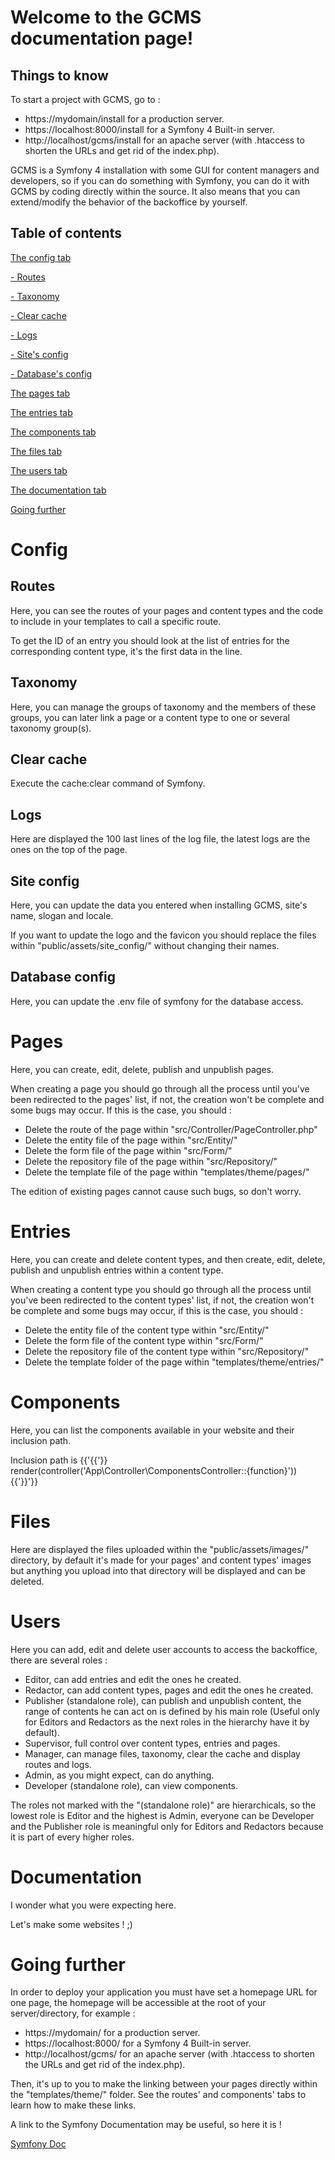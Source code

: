 # Welcome to the GCMS documentation page!

## Things to know

To start a project with GCMS, go to :

*   https://mydomain/install for a production server.
*   https://localhost:8000/install for a Symfony 4 Built-in server.
*   http://localhost/gcms/install for an apache server (with .htaccess to shorten the URLs and get rid of the index.php).

GCMS is a Symfony 4 installation with some GUI for content managers and developers, so if you can do something with Symfony, you can do it with GCMS by coding directly within the source. It also means that you can extend/modify the behavior of the backoffice by yourself.

## Table of contents

[The config tab](#config_tab)

[- Routes](#routes_tab)

[- Taxonomy](#taxonomy_tab)

[- Clear cache](#cache_tab)

[- Logs](#logs_tab)

[- Site's config](#siteconf_tab)

[- Database's config](#dbconf_tab)

[The pages tab](#pages_tab)

[The entries tab](#entries_tab)

[The components tab](#components_tab)

[The files tab](#files_tab)

[The users tab](#users_tab)

[The documentation tab](#doc_tab)

[Going further](#more)

# Config

## Routes

Here, you can see the routes of your pages and content types and the code to include in your templates to call a specific route.

To get the ID of an entry you should look at the list of entries for the corresponding content type, it's the first data in the line.

## Taxonomy

Here, you can manage the groups of taxonomy and the members of these groups, you can later link a page or a content type to one or several taxonomy group(s).

## Clear cache

Execute the cache:clear command of Symfony.

## Logs

Here are displayed the 100 last lines of the log file, the latest logs are the ones on the top of the page.

## Site config

Here, you can update the data you entered when installing GCMS, site's name, slogan and locale.

If you want to update the logo and the favicon you should replace the files within "public/assets/site_config/" without changing their names.

## Database config

Here, you can update the .env file of symfony for the database access.

# Pages

Here, you can create, edit, delete, publish and unpublish pages.

When creating a page you should go through all the process until you've been redirected to the pages' list, if not, the creation won't be complete and some bugs may occur. If this is the case, you should :

*   Delete the route of the page within "src/Controller/PageController.php"
*   Delete the entity file of the page within "src/Entity/"
*   Delete the form file of the page within "src/Form/"
*   Delete the repository file of the page within "src/Repository/"
*   Delete the template file of the page within "templates/theme/pages/"

The edition of existing pages cannot cause such bugs, so don't worry.

# Entries

Here, you can create and delete content types, and then create, edit, delete, publish and unpublish entries within a content type.

When creating a content type you should go through all the process until you've been redirected to the content types' list, if not, the creation won't be complete and some bugs may occur, if this is the case, you should :

*   Delete the entity file of the content type within "src/Entity/"
*   Delete the form file of the content type within "src/Form/"
*   Delete the repository file of the content type within "src/Repository/"
*   Delete the template folder of the page within "templates/theme/entries/"

# Components

Here, you can list the components available in your website and their inclusion path.

Inclusion path is {{'{{'}} render(controller('App\\Controller\\ComponentsController::{function}')) {{'}}'}}

# Files

Here are displayed the files uploaded within the "public/assets/images/" directory, by default it's made for your pages' and content types' images but anything you upload into that directory will be displayed and can be deleted.

# Users

Here you can add, edit and delete user accounts to access the backoffice, there are several roles :

*   Editor, can add entries and edit the ones he created.
*   Redactor, can add content types, pages and edit the ones he created.
*   Publisher (standalone role), can publish and unpublish content, the range of contents he can act on is defined by his main role (Useful only for Editors and Redactors as the next roles in the hierarchy have it by default).
*   Supervisor, full control over content types, entries and pages.
*   Manager, can manage files, taxonomy, clear the cache and display routes and logs.
*   Admin, as you might expect, can do anything.
*   Developer (standalone role), can view components.

The roles not marked with the "(standalone role)" are hierarchicals, so the lowest role is Editor and the highest is Admin, everyone can be Developer and the Publisher role is meaningful only for Editors and Redactors because it is part of every higher roles.

# Documentation

I wonder what you were expecting here.

Let's make some websites ! ;)

# Going further

In order to deploy your application you must have set a homepage URL for one page, the homepage will be accessible at the root of your server/directory, for example :

*   https://mydomain/ for a production server.
*   https://localhost:8000/ for a Symfony 4 Built-in server.
*   http://localhost/gcms/ for an apache server (with .htaccess to shorten the URLs and get rid of the index.php).

Then, it's up to you to make the linking between your pages directly within the "templates/theme/" folder. See the routes' and components' tabs to learn how to make these links.

A link to the Symfony Documentation may be useful, so here it is !

[Symfony Doc](https://symfony.com/doc/4.0//index.html#gsc.tab=0)